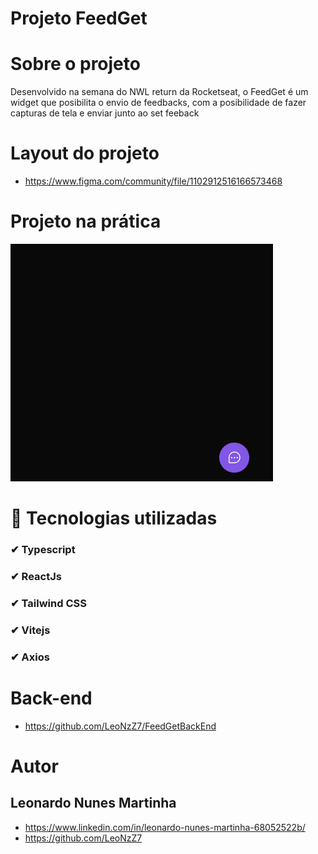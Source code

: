 # Projeto FeedGet

# Sobre o projeto
Desenvolvido na semana do NWL return da Rocketseat, o FeedGet é um widget que posibilita o envio de feedbacks, com a posibilidade de fazer capturas de tela e enviar
junto ao set feeback

# Layout do projeto
- https://www.figma.com/community/file/1102912516166573468

# Projeto na prática

![feedgetgif.gif](https://github.com/LeoNzZ7/FeedGet/blob/master/feedgetgif.gif)

# 🚀 Tecnologias utilizadas
### ✔ Typescript
### ✔ ReactJs
### ✔ Tailwind CSS
### ✔ Vitejs
### ✔ Axios 

# Back-end 
- https://github.com/LeoNzZ7/FeedGetBackEnd
# Autor
## Leonardo Nunes Martinha 
- https://www.linkedin.com/in/leonardo-nunes-martinha-68052522b/
- https://github.com/LeoNzZ7
